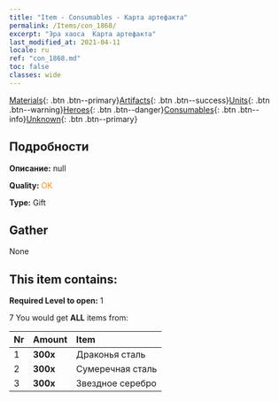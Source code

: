 ```yaml
---
title: "Item - Consumables - Карта артефакта"
permalink: /Items/con_1868/
excerpt: "Эра хаоса  Карта артефакта"
last_modified_at: 2021-04-11
locale: ru
ref: "con_1868.md"
toc: false
classes: wide
---
```

 [Materials](/ru/Items/){: .btn .btn--primary}[Artifacts](/ru/Items/Artifacts/){: .btn .btn--success}[Units](/ru/Items/Units/){: .btn .btn--warning}[Heroes](/ru/Items/Heroes/){: .btn .btn--danger}[Consumables](/ru/Items/Consumables/){: .btn .btn--info}[Unknown](/ru/Items/Unknown/){: .btn .btn--primary}

## Подробности
 **Описание:** null

 **Quality:** <span style="color: #FF8C00">OK</span>

 **Type:** Gift

## Gather

  None

## This item contains:

 **Required Level to open:** 1

 7 You would get **ALL** items  from:

  | Nr | Amount |     Item    |
  |:---|:-------|:------------|
  | 1 |  **300x** | Драконья сталь |  | 
  | 2 |  **300x** | Сумеречная сталь |  | 
  | 3 |  **300x** | Звездное серебро |  | 

